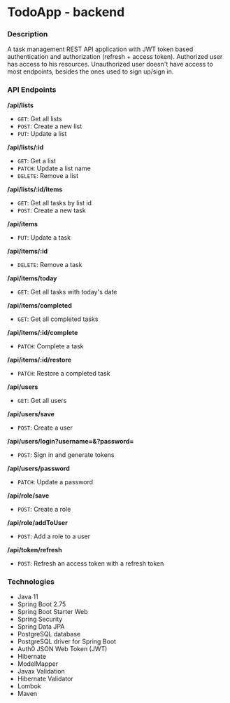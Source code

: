 # TodoApp - backend

### Description

A task management REST API application with JWT token based authentication and authorization (refresh + access token). Authorized user has access to his resources. Unauthorized user doesn't have access to most endpoints, besides the ones used to sign up/sign in.

### API Endpoints

**/api/lists**
- <code>GET</code>: Get all lists
- <code>POST</code>: Create a new list
- <code>PUT</code>: Update a list

**/api/lists/:id**
- <code>GET</code>: Get a list
- <code>PATCH</code>: Update a list name
- <code>DELETE</code>: Remove a list

**/api/lists/:id/items**
- <code>GET</code>: Get all tasks by list id
- <code>POST</code>: Create a new task

**/api/items**
- <code>PUT</code>: Update a task

**/api/items/:id**
- <code>DELETE</code>: Remove a task

**/api/items/today**
- <code>GET</code>: Get all tasks with today's date

**/api/items/completed**
- <code>GET</code>: Get all completed tasks

**/api/items/:id/complete**
- <code>PATCH</code>: Complete a task

**/api/items/:id/restore**
- <code>PATCH</code>: Restore a completed task

**/api/users**
- <code>GET</code>: Get all users

**/api/users/save**
- <code>POST</code>: Create a user

**/api/users/login?username=&?password=**
- <code>POST</code>: Sign in and generate tokens

**/api/users/password**
- <code>PATCH</code>: Update a password

**/api/role/save**
- <code>POST</code>: Create a role

**/api/role/addToUser**
- <code>POST</code>: Add a role to a user

**/api/token/refresh**
- <code>POST</code>: Refresh an access token with a refresh token

### Technologies

- Java 11
- Spring Boot 2.75
- Spring Boot Starter Web
- Spring Security
- Spring Data JPA
- PostgreSQL database
- PostgreSQL driver for Spring Boot
- Auth0 JSON Web Token (JWT)
- Hibernate
- ModelMapper
- Javax Validation
- Hibernate Validator
- Lombok
- Maven